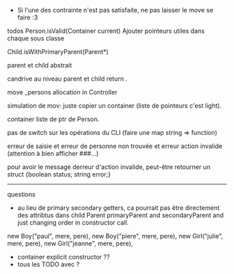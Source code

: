 - Si l'une des contrainte n'est pas satisfaite, ne pas laisser le move se faire :3 



todos
Person.isValid(Container current)
Ajouter pointeurs utiles dans chaque sous classe

Child.isWithPrimaryParent(Parent*)

parent et child abstrait

candrive au niveau parent et child return .

move _persons allocation in Controller

simulation de mov: juste copier un container (liste de pointeurs c'est light).


container liste de ptr de Person.

pas de switch sur les opérations du CLI (faire une map string => function)

erreur de saisie et erreur de personne non trouvée et erreur action invalide (attention à bien afficher ###...)


pour avoir le message derreur d'action invalide, peut-être retourner un struct {boolean status; string error;}



----
questions
- au lieu de primary secondary getters, ca pourrait pas être directement des attribtus dans child Parent primaryParent and secondaryParent and just changing order in constructor call.

new Boy("paul", mere, pere),
new Boy("piere", mere, pere),
new Girl("julie", mere, pere),
new Girl("jeanne", mere, pere),


- container explicit constructor ??
- tous les TODO avec ?